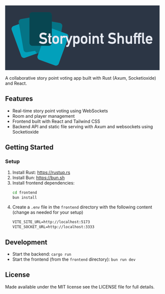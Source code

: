 ![Storypoint Shuffle logo](logo.png)

A collaborative story point voting app built with Rust (Axum, Socketioxide) and React.

## Features

- Real-time story point voting using WebSockets
- Room and player management
- Frontend built with React and Tailwind CSS
- Backend API and static file serving with Axum and websockets using Socketioxide

## Getting Started

### Setup

1. Install Rust: https://rustup.rs
2. Install Bun: https://bun.sh
3. Install frontend dependencies:
   ```sh
   cd frontend
   bun install
   ```
4. Create a `.env` file in the `frontend` directory with the following content (change as needed for your setup)
   ```
   VITE_SITE_URL=http://localhost:5173
   VITE_SOCKET_URL=http://localhost:3333
   ```

## Development

- Start the backend: `cargo run`
- Start the frontend (from the `frontend` directory): `bun run dev`

## License

Made available under the MIT license see the LICENSE file for full details.
